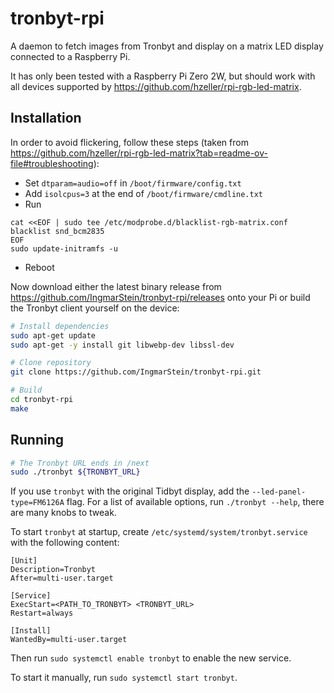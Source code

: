 # tronbyt-rpi

A daemon to fetch images from Tronbyt and display on a matrix LED display connected to a Raspberry Pi.

It has only been tested with a Raspberry Pi Zero 2W, but should work with all devices supported by https://github.com/hzeller/rpi-rgb-led-matrix.

## Installation

In order to avoid flickering, follow these steps (taken from https://github.com/hzeller/rpi-rgb-led-matrix?tab=readme-ov-file#troubleshooting):

- Set `dtparam=audio=off` in `/boot/firmware/config.txt`
- Add `isolcpus=3` at the end of `/boot/firmware/cmdline.txt`
- Run

```
cat <<EOF | sudo tee /etc/modprobe.d/blacklist-rgb-matrix.conf
blacklist snd_bcm2835
EOF
sudo update-initramfs -u
```
- Reboot

Now download either the latest binary release from https://github.com/IngmarStein/tronbyt-rpi/releases onto your Pi or build the Tronbyt client yourself on the device:

```sh
# Install dependencies
sudo apt-get update
sudo apt-get -y install git libwebp-dev libssl-dev

# Clone repository
git clone https://github.com/IngmarStein/tronbyt-rpi.git

# Build
cd tronbyt-rpi
make
```

## Running

```sh
# The Tronbyt URL ends in /next
sudo ./tronbyt ${TRONBYT_URL}
```

If you use `tronbyt` with the original Tidbyt display, add the `--led-panel-type=FM6126A` flag. For a list of available options, run `./tronbyt --help`, there are many knobs to tweak.

To start `tronbyt` at startup, create `/etc/systemd/system/tronbyt.service` with the following content:

```
[Unit]
Description=Tronbyt
After=multi-user.target

[Service]
ExecStart=<PATH_TO_TRONBYT> <TRONBYT_URL>
Restart=always

[Install]
WantedBy=multi-user.target
```

Then run `sudo systemctl enable tronbyt` to enable the new service.

To start it manually, run `sudo systemctl start tronbyt`.
